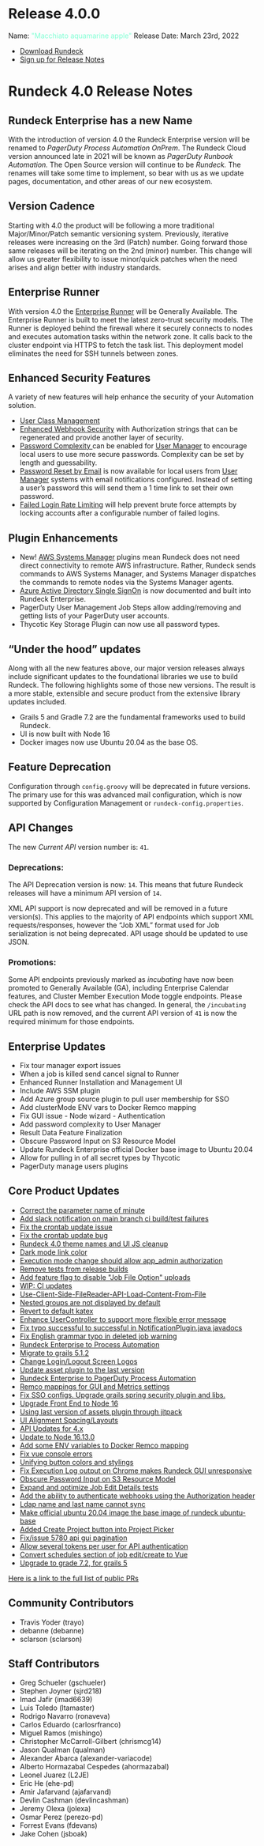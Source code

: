 # Release 4.0.0

Name: <span style="color: aquamarine"><span class="glyphicon glyphicon-apple"></span> "Macchiato aquamarine apple"</span>
Release Date: March 23rd, 2022

- [Download Rundeck](https://download.rundeck.com/)
- [Sign up for Release Notes](https://www.rundeck.com/release-notes-signup)

# Rundeck 4.0 Release Notes

## Rundeck Enterprise has a new Name

With the introduction of version 4.0 the Rundeck Enterprise version will be renamed to _PagerDuty Process Automation OnPrem_.  The Rundeck Cloud version announced late in 2021 will be known as _PagerDuty Runbook Automation._  The Open Source version will continue to be _Rundeck._  The renames will take some time to implement, so bear with us as we update pages, documentation, and other areas of our new ecosystem.

## Version Cadence

Starting with 4.0 the product will be following a more traditional Major/Minor/Patch semantic versioning system. Previously, iterative releases were increasing on the 3rd (Patch) number.  Going forward those same releases will be iterating on the 2nd (minor) number.  This change will allow us greater flexibility to issue minor/quick patches when the need arises and align better with industry standards.

## Enterprise Runner

With version 4.0 the [Enterprise Runner](/administration/runner/) will be Generally Available. The Enterprise Runner is built to meet the latest zero-trust security models. The Runner is deployed behind the firewall where it securely connects to nodes and executes automation tasks within the network zone. It calls back to the cluster endpoint via HTTPS to fetch the task list. This deployment model eliminates the need for SSH tunnels between zones.

## Enhanced Security Features

A variety of new features will help enhance the security of your Automation solution.

* [User Class Management](/manual/user-management/user-classes.html#overview)
* [Enhanced Webhook Security](/manual/webhooks.html#webhook-http-authorization-string) with Authorization strings that can be regenerated and provide another layer of security.
* [Password Complexity ](/administration/security/password-security.html)can be enabled for [User Manager](/manual/user-management/user-mgmt.html) to encourage local users to use more secure passwords.  Complexity can be set by length and guessability.
* [Password Reset by Email](/manual/user-management/password-reset.html) is now available for local users from [User Manager](/manual/user-management/user-mgmt.html) systems with email notifications configured.  Instead of setting a user’s password this will send them a 1 time link to set their own password.
* [Failed Login Rate Limiting](/administration/security/ratelimiting.html) will help prevent brute force attempts by locking accounts after a configurable number of failed logins.

## Plugin Enhancements

* New! [AWS Systems Manager](/manual/projects/node-execution/aws-ssm.html) plugins mean Rundeck does not need direct connectivity to remote AWS infrastructure. Rather, Rundeck sends commands to AWS Systems Manager, and Systems Manager dispatches the commands to remote nodes via the Systems Manager agents.
* [Azure Active Directory Single SignOn](/administration/security/sso/azure-sso.html) is now documented and built into Rundeck Enterprise.  
* PagerDuty User Management Job Steps allow adding/removing and getting lists of your PagerDuty user accounts.
* Thycotic Key Storage Plugin can now use all password types.


## “Under the hood” updates

Along with all the new features above, our major version releases always include significant updates to the foundational libraries we use to build Rundeck.  The following highlights some of those new versions. The result is a more stable, extensible and secure product from the extensive library updates included.

* Grails 5 and Gradle 7.2 are the fundamental frameworks used to build Rundeck.
* UI is now built with Node 16
* Docker images now use Ubuntu 20.04 as the base OS.

## Feature Deprecation

Configuration through `config.groovy` will be deprecated in future versions.  The primary use for this was advanced mail configuration, which is now supported by Configuration Management or `rundeck-config.properties`.

## API Changes

The new _Current API_ version number is: `41`.

### Deprecations:

The API Deprecation version is now: `14`. This means that future Rundeck releases will have a minimum API version of `14`.

XML API support is now deprecated and will be removed in a future version(s). This applies to the majority of API endpoints which support XML requests/responses, however the “Job XML” format used for Job serialization is not being deprecated. API usage should be updated to use JSON.


### Promotions:

Some API endpoints previously marked as _incubating_ have now been promoted to Generally Available (GA), including Enterprise Calendar features, and Cluster Member Execution Mode toggle endpoints. Please check the API docs to see what has changed. In general, the `/incubating` URL path is now removed, and the current API version of `41` is now the required minimum for those endpoints.

## Enterprise Updates

* Fix tour manager export issues
* When a job is killed send cancel signal to Runner
* Enhanced Runner Installation and Management UI
* Include AWS SSM plugin
* Add Azure group source plugin to pull user membership for SSO
* Add clusterMode ENV vars to Docker Remco mapping
* Fix GUI issue - Node wizard - Authentication
* Add password complexity to User Manager
* Result Data Feature Finalization
* Obscure Password Input on S3 Resource Model
* Update Rundeck Enterprise official Docker base image to Ubuntu 20.04
* Allow for pulling in of all secret types by Thycotic
* PagerDuty manage users plugins

## Core Product Updates

* [Correct the parameter name of minute](https://github.com/rundeck/rundeck/pull/7586)
* [Add slack notification on main branch ci build/test failures](https://github.com/rundeck/rundeck/pull/7585)
* [Fix the crontab update issue](https://github.com/rundeck/rundeck/pull/7582)
* [Fix the crontab update bug](https://github.com/rundeck/rundeck/pull/7579)
* [Rundeck 4.0 theme names and UI JS cleanup](https://github.com/rundeck/rundeck/pull/7578)
* [Dark mode link color](https://github.com/rundeck/rundeck/pull/7576)
* [Execution mode change should allow app_admin authorization](https://github.com/rundeck/rundeck/pull/7574)
* [Remove tests from release builds](https://github.com/rundeck/rundeck/pull/7573)
* [Add feature flag to disable &quot;Job File Option&quot; uploads](https://github.com/rundeck/rundeck/pull/7569)
* [WIP: CI updates](https://github.com/rundeck/rundeck/pull/7568)
* [Use-Client-Side-FileReader-API-Load-Content-From-File](https://github.com/rundeck/rundeck/pull/7567)
* [Nested groups are not displayed by default](https://github.com/rundeck/rundeck/pull/7560)
* [Revert to default katex](https://github.com/rundeck/rundeck/pull/7559)
* [Enhance UserController to support more flexible error message](https://github.com/rundeck/rundeck/pull/7554)
* [Fix typo successful to successful in NotificationPlugin.java javadocs](https://github.com/rundeck/rundeck/pull/7550)
* [Fix English grammar typo in deleted job warning](https://github.com/rundeck/rundeck/pull/7548)
* [Rundeck Enterprise to Process Automation](https://github.com/rundeck/rundeck/pull/7540)
* [Migrate to grails 5.1.2](https://github.com/rundeck/rundeck/pull/7539)
* [Change Login/Logout Screen Logos](https://github.com/rundeck/rundeck/pull/7537)
* [Update asset plugin to the last version](https://github.com/rundeck/rundeck/pull/7534)
* [Rundeck Enterprise to PagerDuty Process Automation](https://github.com/rundeck/rundeck/pull/7533)
* [Remco mappings for GUI and Metrics settings](https://github.com/rundeck/rundeck/pull/7532)
* [Fix SSO configs. Upgrade grails spring security plugin and libs.](https://github.com/rundeck/rundeck/pull/7530)
* [Upgrade Front End to Node 16](https://github.com/rundeck/rundeck/pull/7526)
* [Using last version of assets plugin through jitpack](https://github.com/rundeck/rundeck/pull/7525)
* [UI Alignment Spacing/Layouts](https://github.com/rundeck/rundeck/pull/7524)
* [API Updates for 4.x](https://github.com/rundeck/rundeck/pull/7523)
* [Update to Node 16.13.0](https://github.com/rundeck/rundeck/pull/7522)
* [Add some ENV variables to Docker Remco mapping](https://github.com/rundeck/rundeck/pull/7519)
* [Fix vue console errors](https://github.com/rundeck/rundeck/pull/7512)
* [Unifying button colors and stylings](https://github.com/rundeck/rundeck/pull/7509)
* [Fix Execution Log output on Chrome makes Rundeck GUI unresponsive](https://github.com/rundeck/rundeck/pull/7508)
* [Obscure Password Input on S3 Resource Model](https://github.com/rundeck/rundeck/pull/7503)
* [Expand and optimize Job Edit Details tests](https://github.com/rundeck/rundeck/pull/7498)
* [Add the ability to authenticate webhooks using the Authorization header](https://github.com/rundeck/rundeck/pull/7495)
* [Ldap name and last name cannot sync](https://github.com/rundeck/rundeck/pull/7493)
* [Make official ubuntu 20.04 image the base image of rundeck ubuntu-base ](https://github.com/rundeck/rundeck/pull/7486)
* [Added Create Project button into Project Picker](https://github.com/rundeck/rundeck/pull/7481)
* [Fix/issue 5780 api gui pagination](https://github.com/rundeck/rundeck/pull/7479)
* [Allow several tokens per user for API authentication](https://github.com/rundeck/rundeck/pull/7411)
* [Convert schedules section of job edit/create to Vue](https://github.com/rundeck/rundeck/pull/7394)
* [Upgrade to grade 7.2, for grails 5](https://github.com/rundeck/rundeck/pull/7333)

[Here is a link to the full list of public PRs](https://github.com/rundeck/rundeck/pulls?q=is%3Apr+milestone%3A4.0.0+is%3Aclosed)

## Community Contributors

* Travis Yoder (trayo)
* debanne (debanne)
* sclarson (sclarson)

## Staff Contributors

* Greg Schueler (gschueler)
* Stephen Joyner (sjrd218)
* Imad Jafir (imad6639)
* Luis Toledo (ltamaster)
* Rodrigo Navarro (ronaveva)
* Carlos Eduardo (carlosrfranco)
* Miguel Ramos (mishingo)
* Christopher McCarroll-Gilbert (chrismcg14)
* Jason Qualman (qualman)
* Alexander Abarca (alexander-variacode)
* Alberto Hormazabal Cespedes (ahormazabal)
* Leonel Juarez (L2JE)
* Eric He (ehe-pd)
* Amir Jafarvand (ajafarvand)
* Devlin Cashman (devlincashman)
* Jeremy Olexa (jolexa)
* Osmar Perez (perezo-pd)
* Forrest Evans (fdevans)
* Jake Cohen (jsboak)
